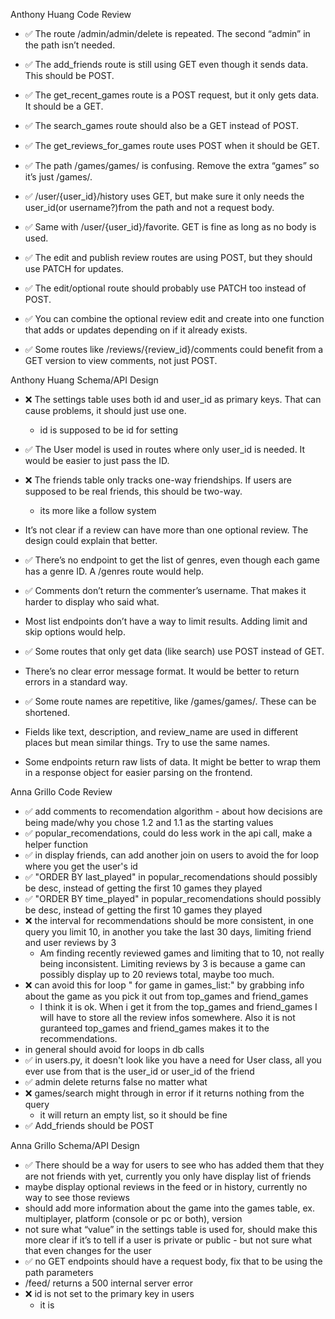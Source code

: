 Anthony Huang Code Review
- ✅ The route /admin/admin/delete is repeated. The second “admin” in the path isn’t needed.

- ✅ The add_friends route is still using GET even though it sends data. This should be POST.

- ✅ The get_recent_games route is a POST request, but it only gets data. It should be a GET.

- ✅ The search_games route should also be a GET instead of POST.

- ✅ The get_reviews_for_games route uses POST when it should be GET.

- ✅ The path /games/games/ is confusing. Remove the extra “games” so it’s just /games/.

-  ✅ /user/{user_id}/history uses GET, but make sure it only needs the user_id(or username?)from the path and not a request body.

- ✅ Same with /user/{user_id}/favorite. GET is fine as long as no body is used.

- ✅ The edit and publish review routes are using POST, but they should use PATCH for updates.

- ✅ The edit/optional route should probably use PATCH too instead of POST.

- ✅ You can combine the optional review edit and create into one function that adds or updates depending on if it already exists.

- ✅ Some routes like /reviews/{review_id}/comments could benefit from a GET version to view comments, not just POST.

Anthony Huang Schema/API Design
- ❌ The settings table uses both id and user_id as primary keys. That can cause problems, it should just use one.
    - id is supposed to be id for setting
- ✅ The User model is used in routes where only user_id is needed. It would be easier to just pass the ID.

- ❌ The friends table only tracks one-way friendships. If users are supposed to be real friends, this should be two-way.
    - its more like a follow system
- It’s not clear if a review can have more than one optional review. The design could explain that better.

- ✅ There’s no endpoint to get the list of genres, even though each game has a genre ID. A /genres route would help.

- ✅ Comments don’t return the commenter’s username. That makes it harder to display who said what.

- Most list endpoints don’t have a way to limit results. Adding limit and skip options would help.

- ✅ Some routes that only get data (like search) use POST instead of GET. 

- There’s no clear error message format. It would be better to return errors in a standard way.

- ✅ Some route names are repetitive, like /games/games/. These can be shortened.

- Fields like text, description, and review_name are used in different places but mean similar things. Try to use the same names.

- Some endpoints return raw lists of data. It might be better to wrap them in a response object for easier parsing on the frontend.

Anna Grillo Code Review
- ✅ add comments to recomendation algorithm - about how decisions are being made/why you chose 1.2 and 1.1 as the starting values
- ✅ popular_recomendations, could do less work in the api call, make a helper function
- ✅ in display friends, can add another join on users to avoid the for loop where you get the user's id
- ✅ "ORDER BY last_played" in popular_recomendations should possibly be desc, instead of getting the first 10 games they played
- ✅ "ORDER BY time_played" in popular_recomendations should possibly be desc, instead of getting the first 10 games they played
- ❌ the interval for recommendations should be more consistent, in one query you limit 10, in another you take the last 30 days, limiting friend and user reviews by 3
  - Am finding recently reviewed games and limiting that to 10, not really being inconsistent. Limiting reviews by 3 is because a game can possibly display up to 20 reviews total, maybe too much.
- ❌ can avoid this for loop " for game in games_list:" by grabbing info about the game as you pick it out from top_games and friend_games
  - I think it is ok. When i get it from the top_games and friend_games I will have to store all the review infos somewhere. Also it is not guranteed top_games and friend_games makes it to the recommendations. 
- in general should avoid for loops in db calls
- ✅ in users.py, it doesn't look like you have a need for User class, all you ever use from that is the user_id or user_id of the friend
- ✅ admin delete returns false no matter what
- ❌ games/search might through in error if it returns nothing from the query
  - it will return an empty list, so it should be fine
- ✅ Add_friends should be POST 

Anna Grillo Schema/API Design
- ✅ There should be a way for users to see who has added them that they are not friends with yet, currently you only have display list of friends
- maybe display optional reviews in the feed or in history, currently no way to see those reviews
- should add more information about the game into the games table, ex. multiplayer, platform (console or pc or both), version
- not sure what “value” in the settings table is used for, should make this more clear if it’s to tell if a user is private or public - but not sure what that even changes for the user
- ✅ no GET endpoints should have a request body, fix that to be using the path parameters
- /feed/ returns a 500 internal server error
- ❌ id is not set to the primary key in users
  - it is